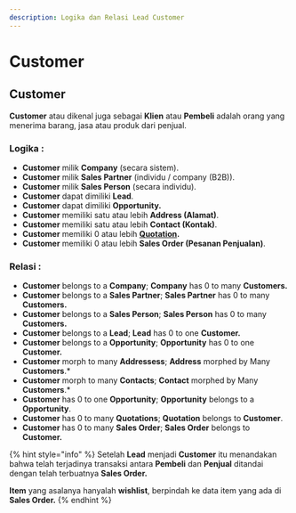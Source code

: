 ```yaml
---
description: Logika dan Relasi Lead Customer
---
```


# Customer

## Customer

**Customer** atau dikenal juga sebagai **Klien** atau **Pembeli** adalah orang yang menerima barang, jasa atau produk dari penjual.

### Logika :

* **Customer** milik **Company** (secara sistem).
* **Customer** milik **Sales Partner** (individu / company (B2B)).
* **Customer** milik **Sales Person** (secara individu).
* **Customer** dapat dimiliki **Lead**.
* **Customer** dapat dimiliki **Opportunity.**
* **Customer** memiliki satu atau lebih **Address (Alamat)**.
* **Customer** memiliki satu atau lebih **Contact (Kontak)**.
* **Customer** memiliki 0 atau lebih [**Quotation**](../selling-concept/quotation.md)**.**
* **Customer** memiliki 0 atau lebih **Sales Order (Pesanan Penjualan)**.

### Relasi :

* **Customer** belongs to a **Company**; **Company** has 0 to many **Customers.**
* **Customer** belongs to a **Sales Partner**; **Sales Partner** has 0 to many **Customers.**
* **Customer** belongs to a **Sales Person**; **Sales Person** has 0 to many **Customers.**
* **Customer** belongs to a **Lead**; **Lead** has 0 to one **Customer.**
* **Customer** belongs to a **Opportunity**; **Opportunity** has 0 to one **Customer.**
* **Customer** morph to many **Addressess**; **Address** morphed by Many **Customers**.\*
* **Customer** morph to many **Contacts**; **Contact** morphed by Many **Customers**.\*
* **Customer** has 0 to one **Opportunity**; **Opportunity** belongs to a **Opportunity**.
* **Customer** has 0 to many **Quotations**; **Quotation** belongs to **Customer**.
* **Customer** has 0 to many **Sales Order**; **Sales Order** belongs to **Customer.**

{% hint style="info" %}
Setelah **Lead** menjadi **Customer** itu menandakan bahwa telah terjadinya transaksi antara **Pembeli** dan **Penjual** ditandai dengan telah terbuatnya **Sales Order.**

**Item** yang asalanya hanyalah **wishlist**, berpindah ke data item yang ada di **Sales Order.**&#x20;
{% endhint %}
